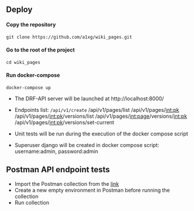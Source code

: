 ## Deploy

#### Copy the repository
```git clone https://github.com/a1xg/wiki_pages.git```
#### Go to the root of the project
```cd wiki_pages```
#### Run docker-compose
```docker-compose up```
* The DRF-API server will be launched at http://localhost:8000/
* Endpoints list:
   `/api/v1/create`
   /api/v1/pages/list
   /api/v1/pages/<int:pk>
   /api/v1/pages/<int:pk>/versions/list
   /api/v1/pages/<int:page>/versions/<int:pk>
   /api/v1/pages/<int:pk>/versions/set-current
        
* Unit tests will be run during the execution of the docker compose script
* Superuser django will be created in docker compose script: 
username:admin, 
password:admin

## Postman API endpoint tests
* Import the Postman collection from the [link](https://github.com/a1xg/wiki_pages/postman_collection/)
* Create a new empty environment in Postman before running the collection
* Run collection
